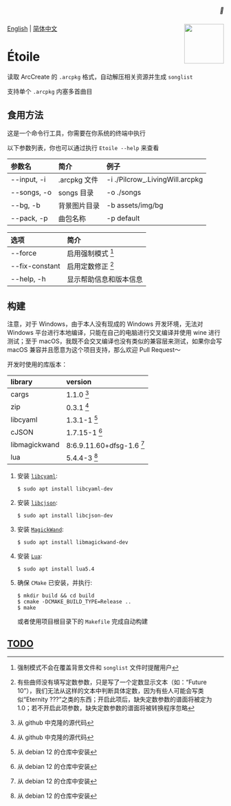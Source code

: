 <h5 align="right"> 💫 </h5>
<img width="92" height="92" src="https://arcaea.lowiro.com/img/11_icon.d91d4854.png" align="right" />

[English](./README.md) | [简体中文](./README.zh-CN.md)

# Étoile

读取 ArcCreate 的 `.arcpkg` 格式，自动解压相关资源并生成 `songlist`

支持单个 `.arcpkg` 内塞多首曲目

## 食用方法

这是一个命令行工具，你需要在你系统的终端中执行

以下参数列表，你也可以通过执行 `Etoile --help` 来查看

| 参数名         | 简介         | 例子                              |
|:------------|:-----------|:--------------------------------|
| --input, -i | .arcpkg 文件 | -i ./Pilcrow_.LivingWill.arcpkg |
| --songs, -o | songs 目录   | -o ./songs                      |
| --bg, -b    | 背景图片目录     | -b assets/img/bg                |
| --pack, -p  | 曲包名称       | -p default                      |

| 选项             | 简介          |
|:---------------|:------------|
| --force        | 启用强制模式 [^1] |
| --fix-constant | 启用定数修正 [^2] |
| --help, -h     | 显示帮助信息和版本信息 |

[^1]: 强制模式不会在覆盖背景文件和 `songlist` 文件时提醒用户
[^2]: 有些曲师没有填写定数参数，只是写了一个定数显示文本（如：“Future 10”），我们无法从这样的文本中判断具体定数，因为有些人可能会写类似“Eternity
???”之类的东西；开启此项后，缺失定数参数的谱面将被定为
1.0；若不开启此项参数，缺失定数参数的谱面将被转换程序忽略

## 构建

注意，对于 Windows，由于本人没有现成的 Windows 开发环境，无法对 Windows 平台进行本地编译，只能在自己的电脑进行交叉编译并使用 wine 进行测试；至于
macOS，我既不会交叉编译也没有类似的兼容层来测试，如果你会写 macOS 兼容并且愿意为这个项目支持，那么欢迎 Pull Request～

开发时使用的库版本：

| library       | version                   |
|:--------------|:--------------------------|
| cargs         | 1.1.0 [^3]                |
| zip           | 0.3.1 [^3]                |
| libcyaml      | 1.3.1-1 [^4]              |
| cJSON         | 1.7.15-1 [^4]             |
| libmagickwand | 8:6.9.11.60+dfsg-1.6 [^4] |
| lua           | 5.4.4-3 [^4]              |

[^3]: 从 github 中克隆的源代码
[^4]: 从 debian 12 的仓库中安装

1. 安装 [`libcyaml`](https://github.com/tlsa/libcyaml):

   ```shell
   $ sudo apt install libcyaml-dev
   ```

2. 安装 [`libcjson`](https://github.com/DaveGamble/cJSON/):

   ```shell
   $ sudo apt install libcjson-dev
   ```

3. 安装 [`MagickWand`](http://www.imagemagick.org/script/magick-wand.php):

   ```shell
   $ sudo apt install libmagickwand-dev
   ```

4. 安装 [`Lua`](https://www.lua.org/):

    ```shell
   $ sudo apt install lua5.4
   ```

5. 确保 `CMake` 已安装，并执行:

   ```shell
   $ mkdir build && cd build
   $ cmake -DCMAKE_BUILD_TYPE=Release ..
   $ make
   ```

   或者使用项目根目录下的 `Makefile` 完成自动构建

## [TODO](./TODO.md)
